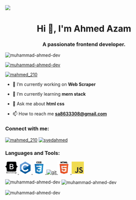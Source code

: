 <img width="60%" src="https://camo.githubusercontent.com/cae12fddd9d6982901d82580bdf321d81fb299141098ca1c2d4891870827bf17/68747470733a2f2f6d69726f2e6d656469756d2e636f6d2f6d61782f313336302f302a37513379765349765f7430696f4a2d5a2e676966">

<h1 align="center">Hi 👋, I'm Ahmed Azam</h1>
<h3 align="center">A passionate frontend developer.</h3>

<p align="left"> <img src="https://komarev.com/ghpvc/?username=muhammad-ahmed-dev&label=Profile%20views&color=0e75b6&style=flat" alt="muhammad-ahmed-dev" /> </p>

<p align="left"> <a href="https://github.com/ryo-ma/github-profile-trophy"><img src="https://github-profile-trophy.vercel.app/?username=muhammad-ahmed-dev" alt="muhammad-ahmed-dev" /></a> </p>

<p align="left"> <a href="https://twitter.com/mahmed_210" target="blank"><img src="https://img.shields.io/twitter/follow/mahmed_210?logo=twitter&style=for-the-badge" alt="mahmed_210" /></a> </p>

- 🔭 I’m currently working on **Web Scraper**

- 🌱 I’m currently learning **mern stack**

- 💬 Ask me about **html css**

- 📫 How to reach me **sa8633308@gmail.com**

<h3 align="left">Connect with me:</h3>
<p align="left">
<a href="https://twitter.com/mahmed_210" target="blank"><img align="center" src="https://raw.githubusercontent.com/rahuldkjain/github-profile-readme-generator/master/src/images/icons/Social/twitter.svg" alt="mahmed_210" height="30" width="40" /></a>
<a href="https://instagram.com/syedahmed" target="blank"><img align="center" src="https://raw.githubusercontent.com/rahuldkjain/github-profile-readme-generator/master/src/images/icons/Social/instagram.svg" alt="syedahmed" height="30" width="40" /></a>
</p>

<h3 align="left">Languages and Tools:</h3>
<p align="left"> <a href="https://getbootstrap.com" target="_blank" rel="noreferrer"> <img src="https://raw.githubusercontent.com/devicons/devicon/master/icons/bootstrap/bootstrap-plain-wordmark.svg" alt="bootstrap" width="40" height="40"/> </a> <a href="https://www.cprogramming.com/" target="_blank" rel="noreferrer"> <img src="https://raw.githubusercontent.com/devicons/devicon/master/icons/c/c-original.svg" alt="c" width="40" height="40"/> </a> <a href="https://www.w3schools.com/css/" target="_blank" rel="noreferrer"> <img src="https://raw.githubusercontent.com/devicons/devicon/master/icons/css3/css3-original-wordmark.svg" alt="css3" width="40" height="40"/> </a> <a href="https://git-scm.com/" target="_blank" rel="noreferrer"> <img src="https://www.vectorlogo.zone/logos/git-scm/git-scm-icon.svg" alt="git" width="40" height="40"/> </a> <a href="https://www.w3.org/html/" target="_blank" rel="noreferrer"> <img src="https://raw.githubusercontent.com/devicons/devicon/master/icons/html5/html5-original-wordmark.svg" alt="html5" width="40" height="40"/> </a> <a href="https://developer.mozilla.org/en-US/docs/Web/JavaScript" target="_blank" rel="noreferrer"> <img src="https://raw.githubusercontent.com/devicons/devicon/master/icons/javascript/javascript-original.svg" alt="javascript" width="40" height="40"/> </a> </p>

<p><img align="left" src="https://github-readme-stats.vercel.app/api/top-langs?username=muhammad-ahmed-dev&show_icons=true&locale=en&layout=compact" alt="muhammad-ahmed-dev" /></p>

<p>&nbsp;<img align="center" src="https://github-readme-stats.vercel.app/api?username=muhammad-ahmed-dev&show_icons=true&locale=en" alt="muhammad-ahmed-dev" /></p>

<p><img align="center" src="https://github-readme-streak-stats.herokuapp.com/?user=muhammad-ahmed-dev&" alt="muhammad-ahmed-dev" /></p>
